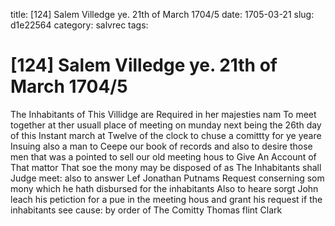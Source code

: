 title: [124] Salem Villedge ye. 21th of March 1704/5
date: 1705-03-21
slug: d1e22564
category: salvrec
tags: 


<div markdown class="doc" id="d1e22564">


# [124] Salem Villedge ye. 21th of March 1704/5

The Inhabitants of This Villidge are Required in her majesties nam To meet together at ther usuall place of meeting on munday next being the 26th day of this Instant march at Twelve of the clock to chuse a comittty for ye yeare Insuing also a man to Ceepe our book of records and also to desire those men that was a pointed to sell our old meeting hous to Give An Account of That mattor That soe the mony may be disposed of as The Inhabitants shall Judge meet: also to answer Lef Jonathan Putnams Request conserning som mony which he hath disbursed for the inhabitants Also to heare sorgt John leach his petiction for a pue in the meeting hous and grant his request if the inhabitants see cause: by order of The Comitty  Thomas flint Clark
</div>